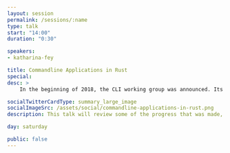 ```yaml
---
layout: session
permalink: /sessions/:name
type: talk
start: "14:00"
duration: "0:30"

speakers:
- katharina-fey

title: Commandline Applications in Rust
special:
desc: >
    In the beginning of 2018, the CLI working group was announced. Its mission: making the development of command line applications in Rust easier, more scalable and involving less boilerplate. Now, we're nearing the end of the year. In this talk we will review some of the progress that was made, and show how the process of writing a command-line application in Rust looks from 2018 onward.

socialTwitterCardType: summary_large_image
socialImageSrc: /assets/social/commandline-applications-in-rust.png
description: This talk will review some of the progress that was made, and show how the process of writing a command-line application in Rust looks from 2018 onward.

day: saturday

public: false
---
```


